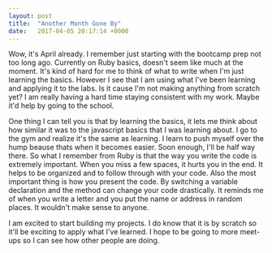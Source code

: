 ```yaml
---
layout: post
title:  "Another Month Gone By"
date:   2017-04-05 20:17:14 +0000
---
```



Wow, it's April already. I remember just starting with the bootcamp prep not too long ago. Currently on Ruby basics, doesn't seem like much at the moment. It's kind of hard for me to think of what to write when I'm just learning the basics. However I see that I am using what I've been learning and applying it to the labs. Is it cause I'm not making anything from scratch yet? I am really having a hard time staying consistent with my work. Maybe it'd help by going to the school. 

One thing I can tell you is that by learning the basics, it lets me think about how similar it was to the javascript basics that I was learning about. I go to the gym and realize it's the same as learning. I learn to push myself over the hump beause thats when it becomes easier. Soon enough, I'll be half way there. So what I remember from Ruby is that the way you write the code is extremely important. When you miss a few spaces, it hurts you in the end. It helps to be organized and to follow through with your code. Also the most important thing is how you present the code. By switching a variable declaration and the method can change your code drastically. It reminds me of when you write a letter and you put the name or address in random places. It wouldn't make sense to anyone.

I am excited to start building my projects. I do know that it is by scratch so it'll be exciting to apply what I've learned. I hope to be going to more meet-ups so I can see how other people are doing. 
